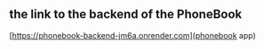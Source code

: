 ## the link to the backend of the PhoneBook
[https://phonebook-backend-jm6a.onrender.com](phonebook app)
